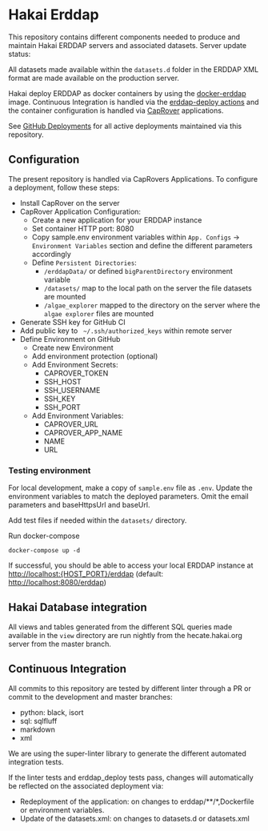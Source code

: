 # Hakai Erddap

This repository contains different components needed to produce and maintain Hakai ERDDAP servers and associated datasets.
Server update status:

All datasets made available within the `datasets.d` folder in the ERDDAP XML format are made available on the production server.

Hakai deploy ERDDAP as docker containers by using the [docker-erddap](https://github.com/axiom-data-science/docker-erddap) image. Continuous Integration is handled via the [erddap-deploy actions](https://github.com/HakaiInstitute/erddap-deploy) and the container configuration is handled via [CapRover](https://caprover.com/) applications.

See [GitHub Deployments](https://github.com/HakaiInstitute/hakai-erddap/deployments) for all active deployments maintained via this repository.

## Configuration

The present repository is handled via CapRovers Applications. To configure a deployment, follow these steps:

- Install CapRover on the server
- CapRover Application Configuration:
  - Create a new application for your ERDDAP instance
  - Set container HTTP port: 8080
  - Copy sample.env environment variables within `App. Configs` -> `Environment Variables` section and define the different parameters accordingly
  - Define `Persistent Directories`:
    - `/erddapData/` or defined `bigParentDirectory` environment variable
    - `/datasets/` map to the local path on the server the file datasets are mounted
    - `/algae_explorer` mapped to the directory on the server where the `algae explorer` files are mounted
- Generate SSH key for GitHub CI
- Add public key to  ` ~/.ssh/authorized_keys` within remote server
- Define Environment on GitHub
  - Create new Environment
  - Add environment protection (optional)
  - Add Environment Secrets:
    - CAPROVER_TOKEN
    - SSH_HOST
    - SSH_USERNAME
    - SSH_KEY
    - SSH_PORT
  - Add Environment Variables:
    - CAPROVER_URL
    - CAPROVER_APP_NAME
    - NAME
    - URL

### Testing environment

For local development, make a copy of `sample.env` file as `.env`.
Update the environment variables to match the deployed parameters.
Omit the email parameters and baseHttpsUrl and baseUrl.

Add test files if needed within the `datasets/` directory.

Run docker-compose

```console
docker-compose up -d
```

If successful, you should be able to access your local ERDDAP instance at <http://localhost:{HOST_PORT}/erddap> (default: <http://localhost:8080/erddap>)

## Hakai Database integration
All views and tables generated from the different SQL queries made available in the `view` directory are run nightly from the hecate.hakai.org server from the master branch.

## Continuous Integration
All commits to this repository are tested by different linter through a PR or commit to the development and master branches:
- python: black, isort
- sql: sqlfluff
- markdown
- xml

We are using the super-linter library to generate the different automated integration tests.

If the linter tests and erddap_deploy tests pass, changes will automatically be reflected on the associated deployment via:

- Redeployment of the application: on changes to erddap/**/*,Dockerfile or environment variables.
- Update of the datasets.xml: on changes to datasets.d or datasets.xml

